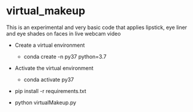 # virtual_makeup

This is an experimental and very basic code that applies lipstick, eye liner and eye shades on faces in live webcam video

- Create a virtual environment 
    - conda create -n py37 python=3.7

- Activate the virtual environment
    - conda activate py37
    
- pip install -r requirements.txt
- python virtualMakeup.py